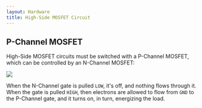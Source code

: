 ```yaml
---
layout: Hardware
title: High-Side MOSFET Circuit
---
```


## P-Channel MOSFET

High-Side MOSFET circuits must be switched with a P-Channel MOSFET, which can be controlled by an N-Channel MOSFET:

![](/Hardware/Tutorials/Electronics/Part7/Support_Files/High-SIde-P-Channel_w_N-Channel_Control.png)

When the N-Channel gate is pulled `LOW`, it's off, and nothing flows through it. When the gate is pulled `HIGH`, then electrons are allowed to flow from `GND` to the P-Channel gate, and it turns on, in turn, energizing the load.